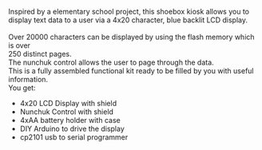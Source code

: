 Inspired by a elementary school project, this shoebox kiosk allows you to <br>
display text data to a user via a 4x20 character, blue backlit LCD display.<br>
<br>
Over 20000 characters can be displayed by using the flash memory which is over <br>
250 distinct pages.<br>
The nunchuk control allows the user to page through the data.
<br>
This is a fully assembled functional kit ready to be filled by you with useful information. <br>
You get: 
<ul>
<li>4x20 LCD Display with shield</li>
<li>Nunchuk Control with shield</li>
<li>4xAA battery holder with case</li>
<li>DIY Arduino to drive the display</li>
<li>cp2101 usb to serial programmer</li>
</ul> 